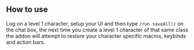 ## How to use

Log on a level 1 character, setup your UI and then type `/run saveAll()` on the chat box, the next time you create a level 1 character of that same class the addon will attempt to restore your character specific macros, keybinds and action bars.